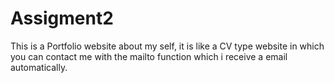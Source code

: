 # Assigment2
This is a Portfolio website about my self, it is like a CV type website in which you can contact me with the mailto function which i 
receive a email automatically.
